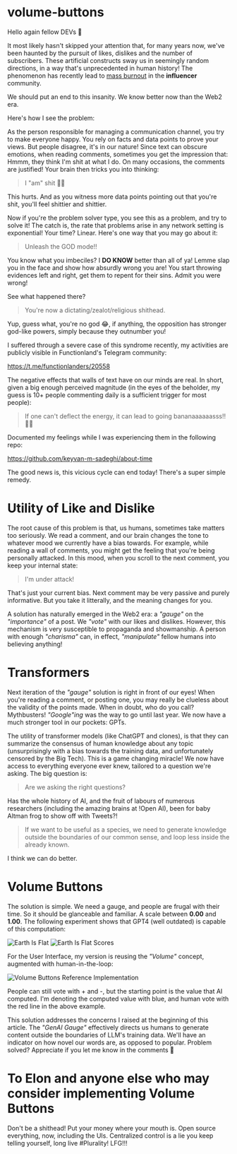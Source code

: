 # volume-buttons

Hello again fellow DEVs 🤗

It most likely hasn't skipped your attention that, for many years now, we've been haunted by the pursuit of likes, dislikes and the number of subscribers. These artificial constructs sway us in seemingly random directions, in a way that's unprecedented in human history! The phenomenon has recently lead to [mass burnout](https://youtu.be/GQAvce3MA44) in the **influencer** community.

We should put an end to this insanity. We know better now than the Web2 era.

Here's how I see the problem:

As the person responsible for managing a communication channel, you try to make everyone happy. You rely on facts and data points to prove your views. But people disagree, it's in our nature! Since text can obscure emotions, when reading comments, sometimes you get the impression that: Hmmm, they think I'm shit at what I do. On many occasions, the comments are justified! Your brain then tricks you into thinking:

> I "am" shit 💩😓

This hurts. And as you witness more data points pointing out that you're shit, you'll feel shittier and shittier.

Now if you're the problem solver type, you see this as a problem, and try to solve it! The catch is, the rate that problems arise in any network setting is exponential! Your time? Linear. Here's one way that you may go about it:

> Unleash the GOD mode!!

You know what you imbeciles? I **DO KNOW** better than all of ya! Lemme slap you in the face and show how absurdly wrong you are! You start throwing evidences left and right, get them to repent for their sins. Admit you were wrong!

See what happened there?

> You're now a dictating/zealot/religious shithead.

Yup, guess what, you're no god 😂, if anything, the opposition has stronger god-like powers, simply because they outnumber you!

I suffered through a severe case of this syndrome recently, my activities are publicly visible in Functionland's Telegram community:

https://t.me/functionlanders/20558

The negative effects that walls of text have on our minds are real. In short, given a big enough perceived magnitude (in the eyes of the beholder, my guess is 10+ people commenting daily is a sufficient trigger for most people):

> If one can't deflect the energy, it can lead to going bananaaaaaasss!! 🤪🍌

Documented my feelings while I was experiencing them in the following repo:

https://github.com/keyvan-m-sadeghi/about-time

The good news is, this vicious cycle can end today! There's a super simple remedy.

# Utility of Like and Dislike

The root cause of this problem is that, us humans, sometimes take matters too seriously. We read a comment, and our brain changes the tone to whatever mood we currently have a bias towards. For example, while reading a wall of comments, you might get the feeling that you're being personally attacked. In this mood, when you scroll to the next comment, you keep your internal state: 

> I'm under attack!

That's just your current bias. Next comment may be very passive and purely informative. But you take it litterally, and the meaning changes for you.

A solution has naturally emerged in the Web2 era: a *"gauge"* on the *"importance"* of a post. We *"vote"* with our likes and dislikes. However, this mechanism is very susceptible to propaganda and showmanship. A person with enough *"charisma"* can, in effect, *"manipulate"* fellow humans into believing anything!

# Transformers

Next iteration of the *"gauge"* solution is right in front of our eyes! When you're reading a comment, or posting one, you may really be clueless about the validity of the points made. When in doubt, who do you call? Mythbusters! *"Google"ing* was the way to go until last year. We now have a much stronger tool in our pockets: GPTs.

The utility of transformer models (like ChatGPT and clones), is that they can summarize the consensus of human knowledge about any topic (unsurprisingly with a bias towards the training data, and unfortunately censored by the Big Tech). This is a game changing miracle! We now have access to everything everyone ever knew, tailored to a question we're asking. The big question is:

> Are we asking the right questions?

Has the whole history of AI, and the fruit of labours of numerous researchers (including the amazing brains at !Open AI), been for baby Altman frog to show off with Tweets?!

> If we want to be useful as a species, we need to generate knowledge outside the boundaries of our common sense, and loop less inside the already known.

I think we can do better.

# Volume Buttons

The solution is simple. We need a gauge, and people are frugal with their time. So it should be glanceable and familiar. A scale between **0.00** and **1.00**. The following experiment shows that GPT4 (well outdated) is capable of this computation:

![Earth Is Flat](gpt4-1.jpg)
![Earth Is Flat Scores](gpt4-2.jpg)

For the User Interface, my version is reusing the *"Volume"* concept, augmented with human-in-the-loop:

![Volume Buttons Reference Implementation](UI.png)

People can still vote with + and -, but the starting point is the value that AI computed. I'm denoting the computed value with blue, and human vote with the red line in the above example.

This solution addresses the concerns I raised at the beginning of this article. The *"GenAI Gauge"* effectively directs us humans to generate content outside the boundaries of LLM's training data. We'll have an indicator on how novel our words are, as opposed to popular. Problem solved? Appreciate if you let me know in the comments 🤗

# To Elon and anyone else who may consider implementing Volume Buttons

Don't be a shithead! Put your money where your mouth is. Open source everything, now, including the UIs. Centralized control is a lie you keep telling yourself, long live #Plurality! LFG!!!
